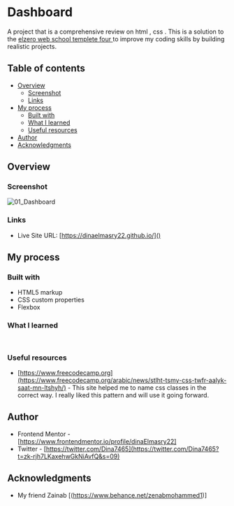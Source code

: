 # Dashboard
A project that is a comprehensive review on html , css .
This is a solution to the [elzero web school templete four ](https://www.youtube.com/watch?v=4OGWPn-Q__I&list=PLDoPjvoNmBAyGaRGzPVZCkYx5L7Mo9Tbh&ab_channel=ElzeroWebSchool) to improve my coding skills by building realistic projects.

## Table of contents

- [Overview](#overview)
  - [Screenshot](#screenshot)
  - [Links](#links)
- [My process](#my-process)
  - [Built with](#built-with)
  - [What I learned](#what-i-learned)
  - [Useful resources](#useful-resources)
- [Author](#author)
- [Acknowledgments](#acknowledgments)

## Overview

### Screenshot

![01_Dashboard](https://github.com/dinaElmasry22/Dashboard/assets/113911084/0c1be75a-f645-4044-a324-8ca4db2837d4)

### Links

- Live Site URL: [https://dinaelmasry22.github.io/]()

## My process

### Built with

- HTML5 markup
- CSS custom properties
- Flexbox

### What I learned
```html

```
```css

```

### Useful resources

- [https://www.freecodecamp.org](https://www.freecodecamp.org/arabic/news/stlht-tsmy-css-twfr-aalyk-saat-mn-ltshyh/) - This site helped me to name css classes in the correct way. I really liked this pattern and will use it going forward.

## Author

- Frontend Mentor - [https://www.frontendmentor.io/profile/dinaElmasry22]
- Twitter - [https://twitter.com/Dina7465](https://twitter.com/Dina7465?t=zk-rjh7LKaxehwGkNiAvfQ&s=09)

## Acknowledgments
- My friend Zainab  [(https://www.behance.net/zenabmohammed1)]

